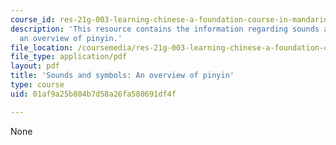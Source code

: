 ```yaml
---
course_id: res-21g-003-learning-chinese-a-foundation-course-in-mandarin-spring-2011
description: 'This resource contains the information regarding sounds and symbols:
  an overview of pinyin.'
file_location: /coursemedia/res-21g-003-learning-chinese-a-foundation-course-in-mandarin-spring-2011/01af9a25b804b7d58a26fa580691df4f_MITRES_21G_003S11_pinyin.pdf
file_type: application/pdf
layout: pdf
title: 'Sounds and symbols: An overview of pinyin'
type: course
uid: 01af9a25b804b7d58a26fa580691df4f

---
```

None